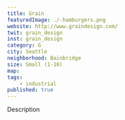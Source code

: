 ```yaml
---
title: Grain
featuredImage: ./-hamburgers.png
website: http://www.graindesign.com/
twit: grain_design
inst: grain_design
category: G
city: Seattle
neighborhood: Bainbridge
size: Small (1-10)
map: 
tags:
    - industrial
published: true
---
```


Description

